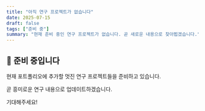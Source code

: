 ```yaml
---
title: "아직 연구 프로젝트가 없습니다"
date: 2025-07-15
draft: false
tags: ["준비 중"]
summary: "현재 준비 중인 연구 프로젝트가 없습니다. 곧 새로운 내용으로 찾아뵙겠습니다."
---
```


## 🚀 준비 중입니다

현재 포트폴리오에 추가할 멋진 연구 프로젝트들을 준비하고 있습니다.

곧 흥미로운 연구 내용으로 업데이트하겠습니다.

기대해주세요!
